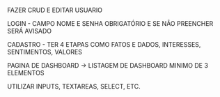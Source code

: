 FAZER CRUD  E EDITAR USUARIO 

 LOGIN - CAMPO NOME E SENHA OBRIGATÓRIO E SE NÃO PREENCHER SERÁ AVISADO

CADASTRO - TER 4 ETAPAS COMO FATOS E DADOS, INTERESSES, SENTIMENTOS, VALORES

PAGINA DE DASHBOARD -> LISTAGEM DE DASHBOARD
MINIMO DE 3 ELEMENTOS


UTILIZAR INPUTS, TEXTAREAS, SELECT, ETC.
